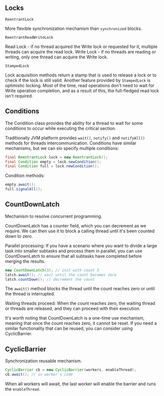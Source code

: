## Locks

`ReentrantLock`

More flexible synchronization mechanism than `synchronized` blocks.

`ReentrantReadWriteLock`

Read Lock - if no thread acquired the Write lock or requested for it, multiple threads can acquire the read lock.
Write Lock - if no threads are reading or writing, only one thread can acquire the Write lock.

`StampedLock` 

Lock acquisition methods return a stamp that is used to release a lock or to check if the lock is still valid.
Another feature provided by `StampedLock` is optimistic locking.
Most of the time, read operations don't need to wait for Write operation completion,
and as a result of this,
the full-fledged read lock isn't required.

## Conditions

The Condition class provides the ability for a thread to wait
for some conditions to occur while executing the critical section.

Traditionally JVM platform provides `wait()`, `notify()` and `notifyAll()` methods for threads intercommunication.
Conditions have similar mechanisms, but we can slo specify multiple conditions:

```java
final ReentrantLock lock = new ReentrantLock();
final Condition empty = lock.newCondition();
final Condition full = lock.newCondition();
```

Condition methods:
```java
empty.await();
full.signalAll();
```

## CountDownLatch

Mechanism to resolve concurrent programming.

CountDownLatch has a counter field, which you can decrement as we require.
We can then use it to block a calling thread until it's been counted down to zero.

Parallel processing: If you have a scenario where
you want to divide a large task into smaller subtasks and process them in parallel,
you can use CountDownLatch to ensure that all subtasks have completed before merging the results.


```java
new CountDownLatch(3); // init with count 3
latch.await(); // wait until the count becomes zero
latch.countDown(); // decrement the count
```
The `await()` method blocks the thread 
until the count reaches zero or until the thread is interrupted.

Waiting threads proceed:
When the count reaches zero, the waiting thread or threads are released,
and they can proceed with their execution.

It's worth noting that CountDownLatch is a one-time use mechanism,
meaning that once the count reaches zero, it cannot be reset.
If you need a similar functionality that can be reused, you can consider using CyclicBarrier.


## CyclicBarrier

Synchronization reusable mechanism.

```java
CyclicBarrier cb = new CyclicBarrier(workers, enableThread);
cb.await(); // in worker's code
```
When all workers will await,
the last worker will enable the barrier and runs the `enableThread`.